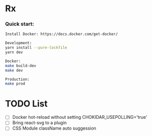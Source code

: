 # Rx

### Quick start:

```bash
Install Docker: https://docs.docker.com/get-docker/
```

```bash
Development:
yarn install --pure-lockfile
yarn dev

Docker:
make build-dev
make dev

Production:
make prod
```

# TODO List

- [ ] Docker hot-reload without setting CHOKIDAR_USEPOLLING='true'
- [ ] Bring react-svg to a plugin
- [ ] CSS Module className auto suggession
